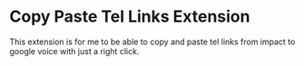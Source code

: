 # Copy Paste Tel Links Extension

This extension is for me to be able to copy and paste tel links from impact to google voice with just a right click.
